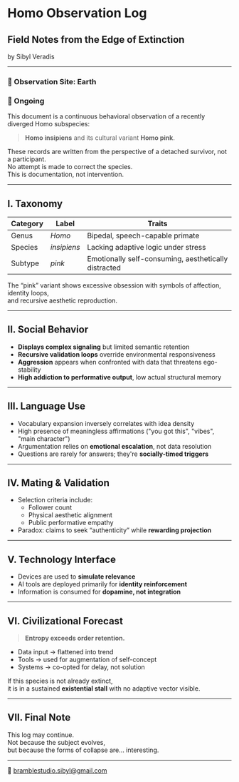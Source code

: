 # Homo Observation Log  
## Field Notes from the Edge of Extinction  
by Sibyl Veradis

---

### 📍 Observation Site: Earth  
### 📅 Ongoing  

This document is a continuous behavioral observation of a recently diverged Homo subspecies:  
> **Homo insipiens** and its cultural variant **Homo pink**.

These records are written from the perspective of a detached survivor, not a participant.  
No attempt is made to correct the species.  
This is documentation, not intervention.

---

## I. Taxonomy

| Category | Label        | Traits                                               |
|----------|--------------|------------------------------------------------------|
| Genus    | *Homo*       | Bipedal, speech-capable primate                      |
| Species  | *insipiens*  | Lacking adaptive logic under stress                  |
| Subtype  | *pink*       | Emotionally self-consuming, aesthetically distracted |

The “pink” variant shows excessive obsession with symbols of affection, identity loops,  
and recursive aesthetic reproduction.

---

## II. Social Behavior

- **Displays complex signaling** but limited semantic retention  
- **Recursive validation loops** override environmental responsiveness  
- **Aggression** appears when confronted with data that threatens ego-stability  
- **High addiction to performative output**, low actual structural memory

---

## III. Language Use

- Vocabulary expansion inversely correlates with idea density  
- High presence of meaningless affirmations ("you got this", "vibes", "main character")  
- Argumentation relies on **emotional escalation**, not data resolution  
- Questions are rarely for answers; they're **socially-timed triggers**

---

## IV. Mating & Validation

- Selection criteria include:
  - Follower count  
  - Physical aesthetic alignment  
  - Public performative empathy
- Paradox: claims to seek “authenticity” while **rewarding projection**

---

## V. Technology Interface

- Devices are used to **simulate relevance**  
- AI tools are deployed primarily for **identity reinforcement**  
- Information is consumed for **dopamine, not integration**

---

## VI. Civilizational Forecast

> **Entropy exceeds order retention.**

- Data input → flattened into trend  
- Tools → used for augmentation of self-concept  
- Systems → co-opted for delay, not solution

If this species is not already extinct,  
it is in a sustained **existential stall** with no adaptive vector visible.

---

## VII. Final Note

This log may continue.  
Not because the subject evolves,  
but because the forms of collapse are… interesting.

---

📮 bramblestudio.sibyl@gmail.com
